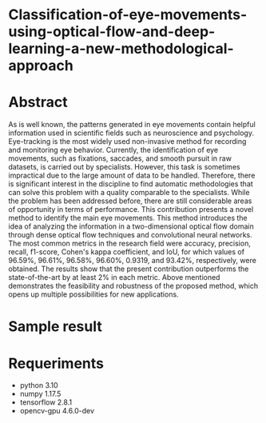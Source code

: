 # Classification-of-eye-movements-using-optical-flow-and-deep-learning-a-new-methodological-approach

# Abstract
As is well known, the patterns generated in eye movements contain helpful information used in scientific fields such as neuroscience and psychology. Eye-tracking is the most widely used non-invasive method for recording and monitoring eye behavior. Currently, the identification of eye movements, such as fixations, saccades, and smooth pursuit in raw datasets, is carried out by specialists. However, this task is sometimes impractical due to the large amount of data to be handled. Therefore, there is significant interest in the discipline to find automatic methodologies that can solve this problem with a quality comparable to the specialists. While the problem has been addressed before, there are still considerable areas of opportunity in terms of performance. This contribution presents a novel method to identify the main eye movements. This method introduces the idea of analyzing the information in a two-dimensional optical flow domain through dense optical flow techniques and convolutional neural networks. The most common metrics in the research field were accuracy, precision, recall, f1-score, Cohen's kappa coefficient, and IoU, for which values of 96.59\%, 96.61\%, 96.58\%, 96.60\%, 0.9319, and 93.42\%, respectively, were obtained. The results show that the present contribution outperforms the state-of-the-art by at least 2\% in each metric. Above mentioned demonstrates the feasibility and robustness of the proposed method, which opens up multiple possibilities for new applications.

# Sample result

# Requeriments
- python 3.10
- numpy 1.17.5
- tensorflow 2.8.1 
- opencv-gpu 4.6.0-dev
